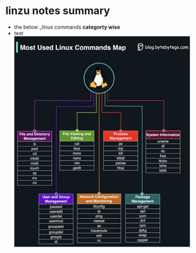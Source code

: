 # linzu notes summary

* the below __linux_ commands __categorty wise__
*  test![lin](./Images/linux-comamnds.jpg)
